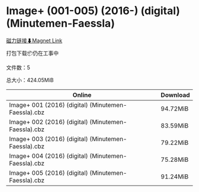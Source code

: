 # Image+ (001-005) (2016-) (digital) (Minutemen-Faessla)

[磁力链接⬇Magnet Link](magnet:?xt=urn:btih:27051ccb22bd0d846d53430b9ebdee8e7da7050d&dn=Image%2B%20%28001-005%29%20%282016-%29%20%28digital%29%20%28Minutemen-Faessla%29)

打包下载📦仍在工事中

文件数：5

总大小：424.05MiB

Online | Download
--- | ---
Image+ 001 (2016) (digital) (Minutemen-Faessla).cbz | 94.72MiB
Image+ 002 (2016) (digital) (Minutemen-Faessla).cbz | 83.59MiB
Image+ 003 (2016) (digital) (Minutemen-Faessla).cbz | 79.22MiB
Image+ 004 (2016) (digital) (Minutemen-Faessla).cbz | 75.28MiB
Image+ 005 (2016) (digital) (Minutemen-Faessla).cbz | 91.24MiB
